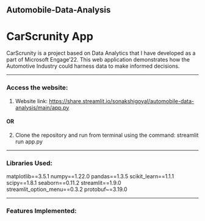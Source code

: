 ## Automobile-Data-Analysis

# CarScrunity App
CarScrunity is a project based on Data Analytics that I have developed as a part of Microsoft Engage’22. This web application demonstrates how the Automotive Industry could harness data to make informed decisions.
________________________________________________________________________________________________________________________________________________________________________

### Access the website:
1) Website link: https://share.streamlit.io/sonakshigoyal/automobile-data-analysis/main/app.py
#### OR
2) Clone the repository and run from terminal using the command: streamlit run app.py
_________________________________________________________________________________________________________________________________________________________________________
### Libraries Used:
matplotlib==3.5.1
numpy==1.22.0
pandas==1.3.5
scikit_learn==1.1.1
scipy==1.8.1
seaborn==0.11.2
streamlit==1.9.0
streamlit_option_menu==0.3.2
protobuf~=3.19.0
_________________________________________________________________________________________________________________________________________________________________________
### Features Implemented:



